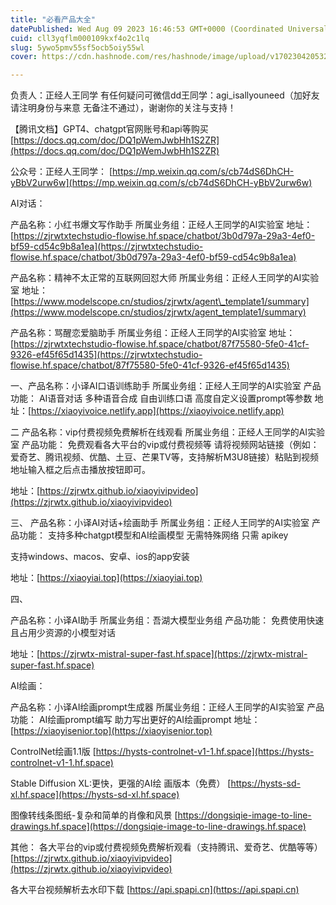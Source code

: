 ```yaml
---
title: "必看产品大全"
datePublished: Wed Aug 09 2023 16:46:53 GMT+0000 (Coordinated Universal Time)
cuid: cll3yqflm000109kxf4o2c1lq
slug: 5ywo5pmv55sf5ocb5oiy55wl
cover: https://cdn.hashnode.com/res/hashnode/image/upload/v1702304205321/cc0a87e9-2099-4796-9867-05676fe840d3.jpeg

---
```


负责人：正经人王同学 有任何疑问可微信dd王同学：agi\_isallyouneed（加好友请注明身份与来意 无备注不通过），谢谢你的关注与支持！

【腾讯文档】GPT4、chatgpt官网账号和api等购买 [https://docs.qq.com/doc/DQ1pWemJwbHh1S2ZR](https://docs.qq.com/doc/DQ1pWemJwbHh1S2ZR)

公众号：正经人王同学： [https://mp.weixin.qq.com/s/cb74dS6DhCH-yBbV2urw6w](https://mp.weixin.qq.com/s/cb74dS6DhCH-yBbV2urw6w)

AI对话：

产品名称：小红书爆文写作助手 所属业务组：正经人王同学的AI实验室 地址：[https://zjrwtxtechstudio-flowise.hf.space/chatbot/3b0d797a-29a3-4ef0-bf59-cd54c9b8a1ea](https://zjrwtxtechstudio-flowise.hf.space/chatbot/3b0d797a-29a3-4ef0-bf59-cd54c9b8a1ea)

产品名称：精神不太正常的互联网回怼大师 所属业务组：正经人王同学的AI实验室 地址：[https://www.modelscope.cn/studios/zjrwtx/agent\_template1/summary](https://www.modelscope.cn/studios/zjrwtx/agent_template1/summary)

产品名称：骂醒恋爱脑助手 所属业务组：正经人王同学的AI实验室 地址：[https://zjrwtxtechstudio-flowise.hf.space/chatbot/87f75580-5fe0-41cf-9326-ef45f65d1435](https://zjrwtxtechstudio-flowise.hf.space/chatbot/87f75580-5fe0-41cf-9326-ef45f65d1435)

一、产品名称：小译AI口语训练助手 所属业务组：正经人王同学的AI实验室 产品功能： AI语音对话 多种语音合成 自由训练口语 高度自定义设置prompt等参数 地址：[https://xiaoyivoice.netlify.app](https://xiaoyivoice.netlify.app)

二 产品名称：vip付费视频免费解析在线观看 所属业务组：正经人王同学的AI实验室 产品功能： 免费观看各大平台的vip或付费视频等 请将视频网站链接（例如：爱奇艺、腾讯视频、优酷、土豆、芒果TV等，支持解析M3U8链接）粘贴到视频地址输入框之后点击播放按钮即可。

地址：[https://zjrwtx.github.io/xiaoyivipvideo](https://zjrwtx.github.io/xiaoyivipvideo)

三、 产品名称：小译AI对话+绘画助手 所属业务组：正经人王同学的AI实验室 产品功能： 支持多种chatgpt模型和AI绘画模型 无需特殊网络 只需 apikey

支持windows、macos、安卓、ios的app安装

地址：[https://xiaoyiai.top](https://xiaoyiai.top)

四、

产品名称：小译AI助手 所属业务组：吾湖大模型业务组 产品功能： 免费使用快速且占用少资源的小模型对话

地址：[https://zjrwtx-mistral-super-fast.hf.space](https://zjrwtx-mistral-super-fast.hf.space)

AI绘画：

产品名称：小译AI绘画prompt生成器 所属业务组：正经人王同学的AI实验室 产品功能： AI绘画prompt编写 助力写出更好的AI绘画prompt 地址：[https://xiaoyisenior.top](https://xiaoyisenior.top)

ControlNet绘画1.1版 [https://hysts-controlnet-v1-1.hf.space](https://hysts-controlnet-v1-1.hf.space)

Stable Diffusion XL:更快，更强的AI绘 画版本（免费） [https://hysts-sd-xl.hf.space](https://hysts-sd-xl.hf.space)

图像转线条图纸-复杂和简单的肖像和风景 [https://dongsiqie-image-to-line-drawings.hf.space](https://dongsiqie-image-to-line-drawings.hf.space)

其他： 各大平台的vip或付费视频免费解析观看（支持腾讯、爱奇艺、优酷等等） [https://zjrwtx.github.io/xiaoyivipvideo](https://zjrwtx.github.io/xiaoyivipvideo)

各大平台视频解析去水印下载 [https://api.spapi.cn](https://api.spapi.cn)